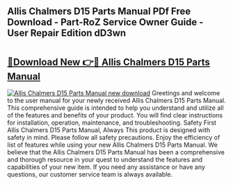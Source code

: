 ## Allis Chalmers D15 Parts Manual PDf Free Download - Part-RoZ Service Owner Guide - User Repair Edition dD3wn

# <h2><a href="http://bc96034.oget.top/?id=Allis+Chalmers+D15+Parts+Manual">🔗Download New 👉🔴 Allis Chalmers D15 Parts Manual</a></h2>

[![Allis Chalmers D15 Parts Manual new download](https://i.imgur.com/5g1atiW.png)](http://bc96034.oget.top/?id=Allis+Chalmers+D15+Parts+Manual)
Greetings and welcome to the user manual for your newly received Allis Chalmers D15 Parts Manual. This comprehensive guide is intended to help you understand and utilize all of the features and benefits of your product. You will find clear instructions for installation, operation, maintenance, and troubleshooting. Safety First Allis Chalmers D15 Parts Manual, Always This product is designed with safety in mind. Please follow all safety precautions. Enjoy the efficiency of list of features while using your new Allis Chalmers D15 Parts Manual. We believe that the Allis Chalmers D15 Parts Manual has been a comprehensive and thorough resource in your quest to understand the features and capabilities of your new item. If you need any assistance or have any questions, our customer service team is always available.

